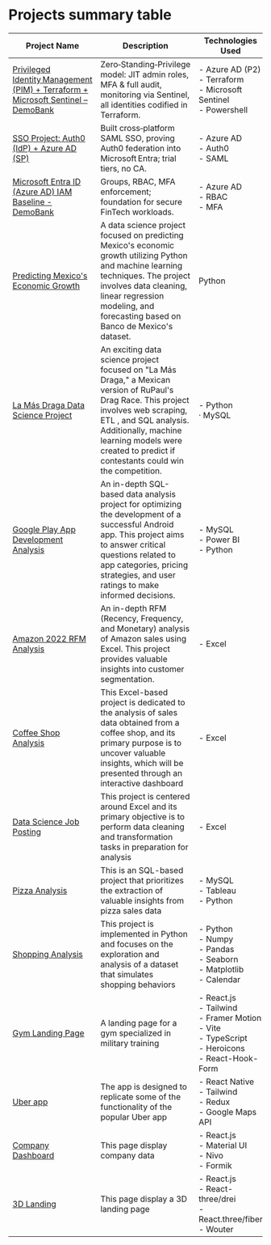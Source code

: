 # Projects summary table

| Project Name | Description | Technologies Used | Year | 
| -------- | -------- | -------- | -------- |
| [Privileged Identity Management (PIM) + Terraform + Microsoft Sentinel – DemoBank](https://github.com/GabrielaArjona/azure-iam-demobank) | Zero‑Standing‑Privilege model: JIT admin roles, MFA & full audit, monitoring via Sentinel, all identities codified in Terraform. |- Azure AD (P2)<br> - Terraform<br> - Microsoft Sentinel<br> - Powershell | 2025 |
| [SSO Project: Auth0 (IdP) + Azure AD (SP)](https://github.com/GabrielaArjona/SSO_Auth0_Azure) | Built cross‑platform SAML SSO, proving Auth0 federation into Microsoft Entra; trial tiers, no CA. | - Azure AD<br> - Auth0<br> - SAML | 2025 |
| [Microsoft Entra ID (Azure AD) IAM Baseline - DemoBank](https://github.com/GabrielaArjona/azure-iam-demobank) | Groups, RBAC, MFA enforcement; foundation for secure FinTech workloads. |- Azure AD<br> - RBAC<br> - MFA | 2025 |
| [Predicting Mexico's Economic Growth](https://github.com/NilArj/Predicting-Mexico-s-Economic-Growth) | A data science project focused on predicting Mexico's economic growth utilizing Python and machine learning techniques. The project involves data cleaning, linear regression modeling, and forecasting based on Banco de Mexico's dataset. | Python<br> | 2023 |
| [La Más Draga Data Science Project](https://github.com/NilArj/drag_show) | An exciting data science project focused on "La Más Draga," a Mexican version of RuPaul's Drag Race. This project involves web scraping, ETL , and SQL analysis. Additionally, machine learning models were created to predict if contestants could win the competition. | - Python<br> · MySQL<br> | 2023 |
| [Google Play App Development Analysis](https://github.com/NilArj/Google_play) | An in-depth SQL-based data analysis project for optimizing the development of a successful Android app. This project aims to answer critical questions related to app categories, pricing strategies, and user ratings to make informed decisions. | - MySQL<br> - Power BI<br> - Python<br>  | 2023 |
| [Amazon 2022 RFM Analysis](https://github.com/NilArj/Amazon_sales) | An in-depth RFM (Recency, Frequency, and Monetary) analysis of Amazon sales using Excel. This project provides valuable insights into customer segmentation. | - Excel<br> | 2023 |
| [Coffee Shop Analysis](https://github.com/NilArj/Coffee-Shop) | This Excel-based project is dedicated to the analysis of sales data obtained from a coffee shop, and its primary purpose is to uncover valuable insights, which will be presented through an interactive dashboard| - Excel<br> | 2023 |
| [Data Science Job Posting](https://github.com/NilArj/Data-Jobs) | This project is centered around Excel and its primary objective is to perform data cleaning and transformation tasks in preparation for analysis | - Excel<br> | 2023 |
| [Pizza Analysis](https://github.com/NilArj/Pizza-Analysis) | This is an SQL-based project that prioritizes the extraction of valuable insights from pizza sales data | - MySQL<br> - Tableau<br> - Python<br>  | 2023 |
| [Shopping Analysis](https://github.com/NilArj/Shopping-Behaviors-Analysis/blob/main/README.md) | This project is implemented in Python and focuses on the exploration and analysis of a dataset that simulates shopping behaviors | - Python<br> - Numpy<br> - Pandas<br> - Seaborn<br> - Matplotlib<br> - Calendar<br> | 2023 |
| [Gym Landing Page](https://github.com/NilArj/fitness) | A landing page for a gym specialized in military training | - React.js<br> - Tailwind<br> - Framer Motion<br> - Vite<br> - TypeScript<br>  - Heroicons<br>  - React-Hook-Form | 2023 | 
| [Uber app](https://github.com/NilArj/uber) | The app is designed to replicate some of the functionality of the popular Uber app |  - React Native<br> - Tailwind<br> - Redux<br> - Google Maps API | 2023 |
| [Company Dashboard](https://github.com/NilArj/company-dashboard) | This page display company data | - React.js<br> - Material UI<br> - Nivo<br> - Formik<br> | 2023 |
| [3D Landing](https://github.com/NilArj/Mexico-3D) | This page display a 3D landing page | - React.js<br> - React-three/drei<br> - React.three/fiber<br> - Wouter<br> | 2023 |


